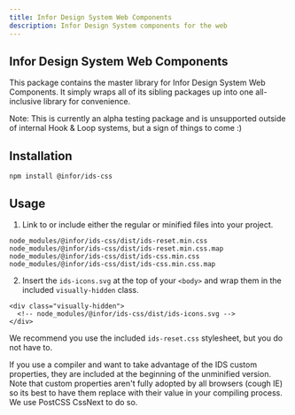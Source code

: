 ```yaml
---
title: Infor Design System Web Components
description: Infor Design System components for the web
---
```


## Infor Design System Web Components

This package contains the master library for Infor Design System Web Components. It simply wraps all of its sibling packages up into one all-inclusive library for convenience.

Note: This is currently an alpha testing package and is unsupported outside of internal Hook & Loop systems, but a sign of things to come :)

## Installation
```
npm install @infor/ids-css
```

## Usage

1. Link to or include either the regular or minified files into your project.

```
node_modules/@infor/ids-css/dist/ids-reset.min.css
node_modules/@infor/ids-css/dist/ids-reset.min.css.map
node_modules/@infor/ids-css/dist/ids-css.min.css
node_modules/@infor/ids-css/dist/ids-css.min.css.map
```

2. Insert the `ids-icons.svg` at the top of your `<body>` and wrap them in the included `visually-hidden` class.
```
<div class="visually-hidden">
  <!-- node_modules/@infor/ids-css/dist/ids-icons.svg -->
</div>
```

We recommend you use the included `ids-reset.css` stylesheet, but you do not have to.

If you use a compiler and want to take advantage of the IDS custom properties, they are included at the beginning of the unminified version. Note that custom properties aren't fully adopted by all browsers (cough IE) so its best to have them replace with their value in your compiling process. We use PostCSS CssNext to do so.
